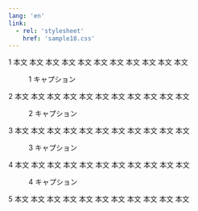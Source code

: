 ```yaml
---
lang: 'en'
link:
  - rel: 'stylesheet'
    href: 'sample18.css'
---
```

1 本文 本文 本文 本文 本文 本文 本文 本文 本文 本文 本文

<figure>
  <div class="dummy-figure"></div>
  <figcaption>1 キャプション</figcaption>
</figure>

2 本文 本文 本文 本文 本文 本文 本文 本文 本文 本文 本文

<figure class="a3-landscape">
  <div class="dummy-figure"></div>
  <figcaption>2 キャプション</figcaption>
</figure>

3 本文 本文 本文 本文 本文 本文 本文 本文 本文 本文 本文

<figure>
  <div class="dummy-figure"></div>
  <figcaption>3 キャプション</figcaption>
</figure>

4 本文 本文 本文 本文 本文 本文 本文 本文 本文 本文 本文

<figure class="a3-landscape">
  <div class="dummy-figure"></div>
  <figcaption>4 キャプション</figcaption>
</figure>

5 本文 本文 本文 本文 本文 本文 本文 本文 本文 本文 本文
